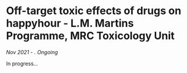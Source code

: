 # Off-target toxic effects of drugs on happyhour - L.M. Martins Programme, MRC Toxicology Unit
_Nov 2021 - . Ongoing_

In progress...
